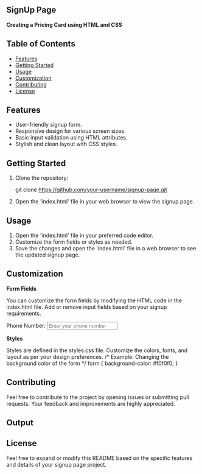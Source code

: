 ## SignUp Page

**Creating a Pricing Card using HTML and CSS**

## Table of Contents
- [Features](#features)
- [Getting Started](#getting-started)
- [Usage](#usage)
- [Customization](#customization)
- [Contributing](#contributing)
- [License](#license)

## Features

- User-friendly signup form.
- Responsive design for various screen sizes.
- Basic input validation using HTML attributes.
- Stylish and clean layout with CSS styles.

## Getting Started

1. Clone the repository:
   
   git clone https://github.com/your-username/signup-page.git

2. Open the 'index.html' file in your web browser to view the signup page.

## Usage

1. Open the 'index.html' file in your preferred code editor.
2. Customize the form fields or styles as needed.
3. Save the changes and open the 'index.html' file in a web browser to see the updated signup page.

## Customization

**Form Fields**

You can customize the form fields by modifying the HTML code in the index.html file. Add or remove input fields based on your signup requirements.
<!-- Example: Adding a new input field for the user's phone number -->
<label for="phone">Phone Number:</label>
<input type="tel" id="phone" name="phone" placeholder="Enter your phone number" required>

**Styles**

Styles are defined in the styles.css file. Customize the colors, fonts, and layout as per your design preferences.
/* Example: Changing the background color of the form */
form {
  background-color: #f0f0f0;
}

## Contributing

Feel free to contribute to the project by opening issues or submitting pull requests. Your feedback and improvements are highly appreciated.

## Output



## License

Feel free to expand or modify this README based on the specific features and details of your signup page project.
















